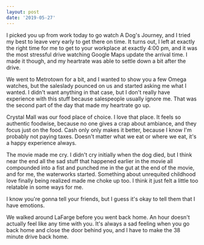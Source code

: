 ```yaml
---
layout: post
date: '2019-05-27'
---
```


I picked you up from work today to go watch A Dog's Journey, and I tried my best to leave very early to get there on time. It turns out, I left at exactly the right time for me to get to your workplace at exactly 4:00 pm, and it was the most stressful drive watching Google Maps update the arrival time. I made it though, and my heartrate was able to settle down a bit after the drive.

We went to Metrotown for a bit, and I wanted to show you a few Omega watches, but the saleslady pounced on us and started asking me what I wanted. I didn't want anything in that case, but I don't really have experience with this stuff because salespeople usually ignore me. That was the second part of the day that made my heartrate go up.

Crystal Mall was our food place of choice. I love that place. It feels so authentic foodwise, because no one gives a crap about ambiance, and they focus just on the food. Cash only only makes it better, because I know I'm probably not paying taxes. Doesn't matter what we eat or where we eat, it's a happy experience always.

The movie made me cry. I didn't cry initially when the dog died, but I think near the end all the sad stuff that happened earlier in the movie all compounded into a fist and punched me in the gut at the end of the movie, and for me, the waterworks started. Something about unrequited childhood love finally being realized made me choke up too. I think it just felt a little too relatable in some ways for me. 

I know you're gonna tell your friends, but I guess it's okay to tell them that I have emotions.

We walked around LaFarge before you went back home. An hour doesn't actually feel like any time with you. It's always a sad feeling when you go back home and close the door behind you, and I have to make the 38 minute drive back home.